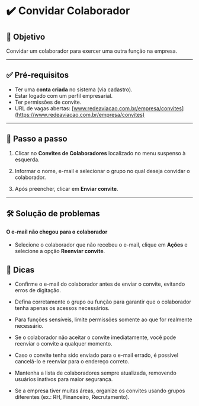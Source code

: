 # ✔️ Convidar Colaborador

## 🎯 Objetivo

Convidar um colaborador para exercer uma outra função na empresa.

---

## ✅ Pré-requisitos

- Ter uma **conta criada** no sistema (via cadastro).
- Estar logado com um perfil empresarial.
- Ter permissões de convite.
- URL de vagas abertas: [www.redeaviacao.com.br/empresa/convites](https://www.redeaviacao.com.br/empresa/convites)


---

## 📝 Passo a passo

1. Clicar no **Convites de Colaboradores** localizado no menu suspenso à esquerda.

2. Informar o nome, e-mail e selecionar o grupo no qual deseja convidar o colaborador.

3. Após preencher, clicar em **Enviar convite**.

---

## 🛠️ Solução de problemas

#### O e-mail não chegou para o colaborador

- Selecione o colaborador que não recebeu o e-mail, clique em **Ações** e selecione a opção **Reenviar convite**.

## 👀 Dicas

- Confirme o e-mail do colaborador antes de enviar o convite, evitando erros de digitação.

- Defina corretamente o grupo ou função para garantir que o colaborador tenha apenas os acessos necessários.

- Para funções sensíveis, limite permissões somente ao que for realmente necessário.

- Se o colaborador não aceitar o convite imediatamente, você pode reenviar o convite a qualquer momento.

- Caso o convite tenha sido enviado para o e-mail errado, é possível cancelá-lo e reenviar para o endereço correto.

- Mantenha a lista de colaboradores sempre atualizada, removendo usuários inativos para maior segurança.

- Se a empresa tiver muitas áreas, organize os convites usando grupos diferentes (ex.: RH, Financeiro, Recrutamento).